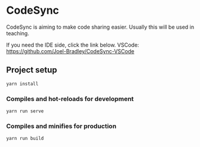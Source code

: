 # CodeSync

CodeSync is aiming to make code sharing easier.
Usually this will be used in teaching.

If you need the IDE side, click the link below.
VSCode: https://github.com/Joel-Bradley/CodeSync-VSCode

## Project setup
```
yarn install
```

### Compiles and hot-reloads for development
```
yarn run serve
```

### Compiles and minifies for production
```
yarn run build
```


